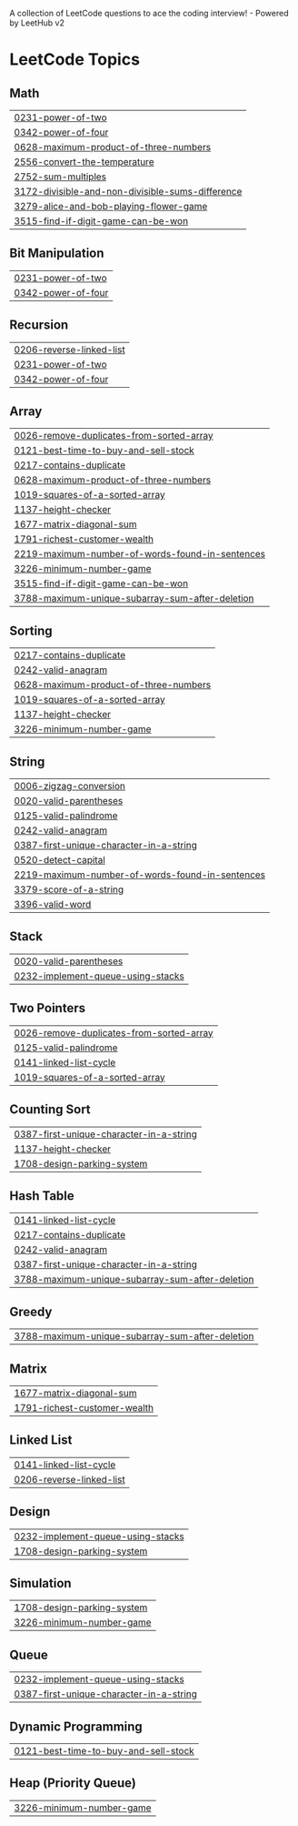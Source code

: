 A collection of LeetCode questions to ace the coding interview! - Powered by LeetHub v2

<!---LeetCode Topics Start-->
# LeetCode Topics
## Math
|  |
| ------- |
| [0231-power-of-two](https://github.com/adityaprasad502/LeetCode/tree/master/0231-power-of-two) |
| [0342-power-of-four](https://github.com/adityaprasad502/LeetCode/tree/master/0342-power-of-four) |
| [0628-maximum-product-of-three-numbers](https://github.com/adityaprasad502/LeetCode/tree/master/0628-maximum-product-of-three-numbers) |
| [2556-convert-the-temperature](https://github.com/adityaprasad502/LeetCode/tree/master/2556-convert-the-temperature) |
| [2752-sum-multiples](https://github.com/adityaprasad502/LeetCode/tree/master/2752-sum-multiples) |
| [3172-divisible-and-non-divisible-sums-difference](https://github.com/adityaprasad502/LeetCode/tree/master/3172-divisible-and-non-divisible-sums-difference) |
| [3279-alice-and-bob-playing-flower-game](https://github.com/adityaprasad502/LeetCode/tree/master/3279-alice-and-bob-playing-flower-game) |
| [3515-find-if-digit-game-can-be-won](https://github.com/adityaprasad502/LeetCode/tree/master/3515-find-if-digit-game-can-be-won) |
## Bit Manipulation
|  |
| ------- |
| [0231-power-of-two](https://github.com/adityaprasad502/LeetCode/tree/master/0231-power-of-two) |
| [0342-power-of-four](https://github.com/adityaprasad502/LeetCode/tree/master/0342-power-of-four) |
## Recursion
|  |
| ------- |
| [0206-reverse-linked-list](https://github.com/adityaprasad502/LeetCode/tree/master/0206-reverse-linked-list) |
| [0231-power-of-two](https://github.com/adityaprasad502/LeetCode/tree/master/0231-power-of-two) |
| [0342-power-of-four](https://github.com/adityaprasad502/LeetCode/tree/master/0342-power-of-four) |
## Array
|  |
| ------- |
| [0026-remove-duplicates-from-sorted-array](https://github.com/adityaprasad502/LeetCode/tree/master/0026-remove-duplicates-from-sorted-array) |
| [0121-best-time-to-buy-and-sell-stock](https://github.com/adityaprasad502/LeetCode/tree/master/0121-best-time-to-buy-and-sell-stock) |
| [0217-contains-duplicate](https://github.com/adityaprasad502/LeetCode/tree/master/0217-contains-duplicate) |
| [0628-maximum-product-of-three-numbers](https://github.com/adityaprasad502/LeetCode/tree/master/0628-maximum-product-of-three-numbers) |
| [1019-squares-of-a-sorted-array](https://github.com/adityaprasad502/LeetCode/tree/master/1019-squares-of-a-sorted-array) |
| [1137-height-checker](https://github.com/adityaprasad502/LeetCode/tree/master/1137-height-checker) |
| [1677-matrix-diagonal-sum](https://github.com/adityaprasad502/LeetCode/tree/master/1677-matrix-diagonal-sum) |
| [1791-richest-customer-wealth](https://github.com/adityaprasad502/LeetCode/tree/master/1791-richest-customer-wealth) |
| [2219-maximum-number-of-words-found-in-sentences](https://github.com/adityaprasad502/LeetCode/tree/master/2219-maximum-number-of-words-found-in-sentences) |
| [3226-minimum-number-game](https://github.com/adityaprasad502/LeetCode/tree/master/3226-minimum-number-game) |
| [3515-find-if-digit-game-can-be-won](https://github.com/adityaprasad502/LeetCode/tree/master/3515-find-if-digit-game-can-be-won) |
| [3788-maximum-unique-subarray-sum-after-deletion](https://github.com/adityaprasad502/LeetCode/tree/master/3788-maximum-unique-subarray-sum-after-deletion) |
## Sorting
|  |
| ------- |
| [0217-contains-duplicate](https://github.com/adityaprasad502/LeetCode/tree/master/0217-contains-duplicate) |
| [0242-valid-anagram](https://github.com/adityaprasad502/LeetCode/tree/master/0242-valid-anagram) |
| [0628-maximum-product-of-three-numbers](https://github.com/adityaprasad502/LeetCode/tree/master/0628-maximum-product-of-three-numbers) |
| [1019-squares-of-a-sorted-array](https://github.com/adityaprasad502/LeetCode/tree/master/1019-squares-of-a-sorted-array) |
| [1137-height-checker](https://github.com/adityaprasad502/LeetCode/tree/master/1137-height-checker) |
| [3226-minimum-number-game](https://github.com/adityaprasad502/LeetCode/tree/master/3226-minimum-number-game) |
## String
|  |
| ------- |
| [0006-zigzag-conversion](https://github.com/adityaprasad502/LeetCode/tree/master/0006-zigzag-conversion) |
| [0020-valid-parentheses](https://github.com/adityaprasad502/LeetCode/tree/master/0020-valid-parentheses) |
| [0125-valid-palindrome](https://github.com/adityaprasad502/LeetCode/tree/master/0125-valid-palindrome) |
| [0242-valid-anagram](https://github.com/adityaprasad502/LeetCode/tree/master/0242-valid-anagram) |
| [0387-first-unique-character-in-a-string](https://github.com/adityaprasad502/LeetCode/tree/master/0387-first-unique-character-in-a-string) |
| [0520-detect-capital](https://github.com/adityaprasad502/LeetCode/tree/master/0520-detect-capital) |
| [2219-maximum-number-of-words-found-in-sentences](https://github.com/adityaprasad502/LeetCode/tree/master/2219-maximum-number-of-words-found-in-sentences) |
| [3379-score-of-a-string](https://github.com/adityaprasad502/LeetCode/tree/master/3379-score-of-a-string) |
| [3396-valid-word](https://github.com/adityaprasad502/LeetCode/tree/master/3396-valid-word) |
## Stack
|  |
| ------- |
| [0020-valid-parentheses](https://github.com/adityaprasad502/LeetCode/tree/master/0020-valid-parentheses) |
| [0232-implement-queue-using-stacks](https://github.com/adityaprasad502/LeetCode/tree/master/0232-implement-queue-using-stacks) |
## Two Pointers
|  |
| ------- |
| [0026-remove-duplicates-from-sorted-array](https://github.com/adityaprasad502/LeetCode/tree/master/0026-remove-duplicates-from-sorted-array) |
| [0125-valid-palindrome](https://github.com/adityaprasad502/LeetCode/tree/master/0125-valid-palindrome) |
| [0141-linked-list-cycle](https://github.com/adityaprasad502/LeetCode/tree/master/0141-linked-list-cycle) |
| [1019-squares-of-a-sorted-array](https://github.com/adityaprasad502/LeetCode/tree/master/1019-squares-of-a-sorted-array) |
## Counting Sort
|  |
| ------- |
| [0387-first-unique-character-in-a-string](https://github.com/adityaprasad502/LeetCode/tree/master/0387-first-unique-character-in-a-string) |
| [1137-height-checker](https://github.com/adityaprasad502/LeetCode/tree/master/1137-height-checker) |
| [1708-design-parking-system](https://github.com/adityaprasad502/LeetCode/tree/master/1708-design-parking-system) |
## Hash Table
|  |
| ------- |
| [0141-linked-list-cycle](https://github.com/adityaprasad502/LeetCode/tree/master/0141-linked-list-cycle) |
| [0217-contains-duplicate](https://github.com/adityaprasad502/LeetCode/tree/master/0217-contains-duplicate) |
| [0242-valid-anagram](https://github.com/adityaprasad502/LeetCode/tree/master/0242-valid-anagram) |
| [0387-first-unique-character-in-a-string](https://github.com/adityaprasad502/LeetCode/tree/master/0387-first-unique-character-in-a-string) |
| [3788-maximum-unique-subarray-sum-after-deletion](https://github.com/adityaprasad502/LeetCode/tree/master/3788-maximum-unique-subarray-sum-after-deletion) |
## Greedy
|  |
| ------- |
| [3788-maximum-unique-subarray-sum-after-deletion](https://github.com/adityaprasad502/LeetCode/tree/master/3788-maximum-unique-subarray-sum-after-deletion) |
## Matrix
|  |
| ------- |
| [1677-matrix-diagonal-sum](https://github.com/adityaprasad502/LeetCode/tree/master/1677-matrix-diagonal-sum) |
| [1791-richest-customer-wealth](https://github.com/adityaprasad502/LeetCode/tree/master/1791-richest-customer-wealth) |
## Linked List
|  |
| ------- |
| [0141-linked-list-cycle](https://github.com/adityaprasad502/LeetCode/tree/master/0141-linked-list-cycle) |
| [0206-reverse-linked-list](https://github.com/adityaprasad502/LeetCode/tree/master/0206-reverse-linked-list) |
## Design
|  |
| ------- |
| [0232-implement-queue-using-stacks](https://github.com/adityaprasad502/LeetCode/tree/master/0232-implement-queue-using-stacks) |
| [1708-design-parking-system](https://github.com/adityaprasad502/LeetCode/tree/master/1708-design-parking-system) |
## Simulation
|  |
| ------- |
| [1708-design-parking-system](https://github.com/adityaprasad502/LeetCode/tree/master/1708-design-parking-system) |
| [3226-minimum-number-game](https://github.com/adityaprasad502/LeetCode/tree/master/3226-minimum-number-game) |
## Queue
|  |
| ------- |
| [0232-implement-queue-using-stacks](https://github.com/adityaprasad502/LeetCode/tree/master/0232-implement-queue-using-stacks) |
| [0387-first-unique-character-in-a-string](https://github.com/adityaprasad502/LeetCode/tree/master/0387-first-unique-character-in-a-string) |
## Dynamic Programming
|  |
| ------- |
| [0121-best-time-to-buy-and-sell-stock](https://github.com/adityaprasad502/LeetCode/tree/master/0121-best-time-to-buy-and-sell-stock) |
## Heap (Priority Queue)
|  |
| ------- |
| [3226-minimum-number-game](https://github.com/adityaprasad502/LeetCode/tree/master/3226-minimum-number-game) |
<!---LeetCode Topics End-->
